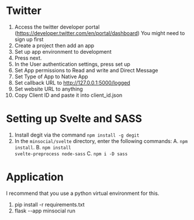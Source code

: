 # Twitter
1. Access the twitter developer portal (https://developer.twitter.com/en/portal/dashboard) You might need to sign up first
2. Create a project then add an app
3. Set up app environment to development
4. Press next.
5. In the User authentication settings, press set up
6. Set App permissions to Read and write and Direct Message
7. Set Type of App to Native App
8. Set callback URL to http://127.0.0.1:5000/logged
9. Set website URL to anything
10. Copy Client ID and paste it into client_id.json

# Setting up Svelte and SASS
1. Install degit via the command <code>npm install -g degit</code>
2. In the <code>minsocial/svelte</code> directory, enter the following commands: 
    A. <code>npm install</code>.
    B. <code>npm install svelte-preprocess node-sass</code>
    C. <code>npm i -D sass</code>

# Application
I recommend that you use a python virtual environment for this.
1. pip install -r requirements.txt
2. flask --app minsocial run
